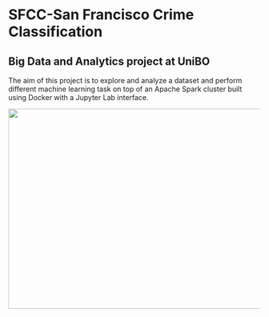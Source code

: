 # SFCC-San Francisco Crime Classification
## Big Data and Analytics project at UniBO

The aim of this project is to explore and analyze a dataset and perform different machine learning task on top of an Apache Spark cluster built using Docker with a Jupyter Lab interface.

<p align="center">
  <img src="img/cluster-architecture.png" height = 400 width = 600px>
</p>
